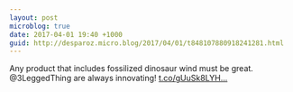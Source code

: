 ```yaml
---
layout: post
microblog: true
date: 2017-04-01 19:40 +1000
guid: http://desparoz.micro.blog/2017/04/01/t848107880918241281.html
---
```

Any product that includes fossilized dinosaur wind must be great. @3LeggedThing are always innovating! [t.co/gUuSk8LYH...](https://t.co/gUuSk8LYHt)
